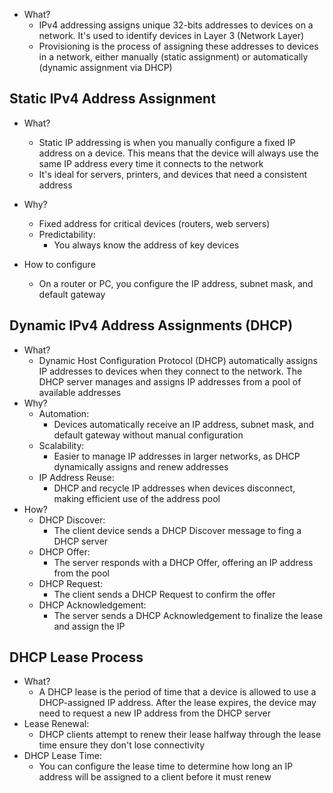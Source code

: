 - What?
	- IPv4 addressing assigns unique 32-bits addresses to devices on a network. It's used to identify devices in Layer 3 (Network Layer)
	- Provisioning is the process of assigning these addresses to devices in a network, either manually (static assignment) or automatically (dynamic assignment via DHCP)

## Static IPv4 Address Assignment
- What?
	- Static IP addressing is when you manually configure a fixed IP address on a device. This means that the device will always use the same IP address every time it connects to the network
	- It's ideal for servers, printers, and devices that need a consistent address
	
- Why?
	- Fixed address for critical devices (routers, web servers)
	- Predictability:
		- You always know the address of key devices
- How to configure
	- On a router or PC, you configure the IP address, subnet mask, and default gateway

## Dynamic IPv4 Address Assignments (DHCP)
- What?
	- Dynamic Host Configuration Protocol (DHCP) automatically assigns IP addresses to devices when they connect to the network. The DHCP server manages and assigns IP addresses from a pool of available addresses
- Why?
	- Automation:
		- Devices automatically receive an IP address, subnet mask, and default gateway without manual configuration
	- Scalability:
		- Easier to manage IP addresses in larger networks, as DHCP dynamically assigns and renew addresses
	- IP Address Reuse:
		- DHCP and recycle IP addresses when devices disconnect, making efficient use of the address pool
- How?
	- DHCP Discover:
		- The client device sends a DHCP Discover message to fing a DHCP server
	- DHCP Offer:
		- The server responds with a DHCP Offer, offering an IP address from the pool
	- DHCP Request:
		- The client sends a DHCP Request to confirm the offer
	- DHCP Acknowledgement:
		- The server sends a DHCP Acknowledgement to finalize the lease and assign the IP

## DHCP Lease Process
- What?
	- A DHCP lease is the period of time that a device is allowed to use a DHCP-assigned IP address. After the lease expires, the device may need to request a new IP address from the DHCP server
- Lease Renewal:
	- DHCP clients attempt to renew their lease halfway through the lease time ensure they don't lose connectivity
- DHCP Lease Time:
	- You can configure the lease time to determine how long an IP address will be assigned to a client before it must renew